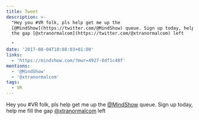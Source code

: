 ```yaml
---
title: Tweet
description: >-
  "Hey you #VR folk, pls help get me up the
  [@MindShow](https://twitter.com/@MindShow) queue. Sign up today, help me fill
  the gap [@xtranormalcom](https://twitter.com/@xtranormalcom) left

  "
date: '2017-08-04T10:08:03+01:00'
links:
  - 'https://mindshow.com/?mwr=4927-0df1c48f'
mentions:
  - '@MindShow'
  - '@xtranormalcom'
tags:
  - VR
---
```

Hey you #VR folk, pls help get me up the [@MindShow](https://twitter.com/@MindShow) queue. Sign up today, help me fill the gap [@xtranormalcom](https://twitter.com/@xtranormalcom) left
